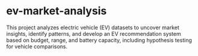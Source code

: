 # ev-market-analysis
This project analyzes electric vehicle (EV) datasets to uncover market insights, identify patterns, and develop an EV recommendation system based on budget, range, and battery capacity, including hypothesis testing for vehicle comparisons.
